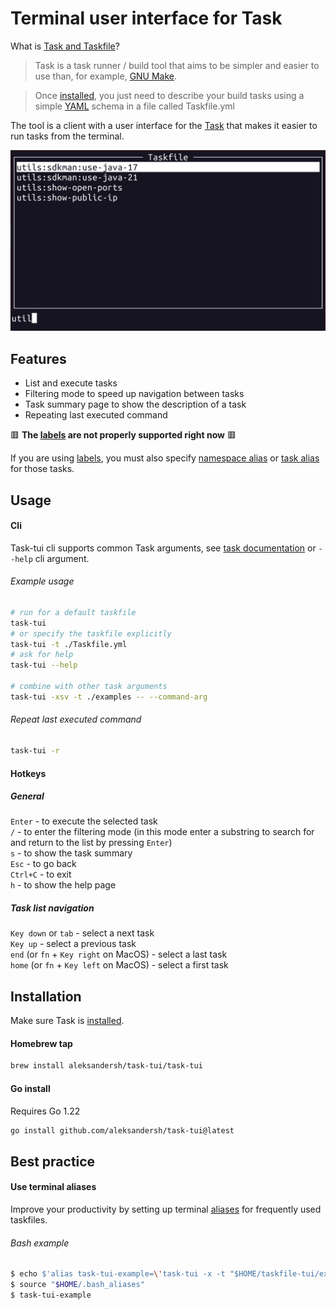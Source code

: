 # Terminal user interface for Task

What is [Task and Taskfile](https://taskfile.dev/)?
> Task is a task runner / build tool that aims to be simpler and easier to use than, for example, [GNU Make](https://www.gnu.org/software/make/).

> Once [installed](https://taskfile.dev/installation), you just need to describe your build tasks using a simple [YAML](http://yaml.org/) schema in a file called Taskfile.yml

The tool is a client with a user interface for the [Task](https://taskfile.dev/) that makes it easier to run tasks from the terminal.

![tuiPack example](./examples/task_tui_screenshot.png "Example")

## Features

- List and execute tasks
- Filtering mode to speed up navigation between tasks
- Task summary page to show the description of a task
- Repeating last executed command

🟥 __The [labels](https://taskfile.dev/usage/#overriding-task-name) are not properly supported right now__ 🟥

If you are using [labels](https://taskfile.dev/usage/#overriding-task-name), you must also specify [namespace alias](https://taskfile.dev/usage/#namespace-aliases) or [task alias](https://taskfile.dev/usage/#task-aliases) for those tasks.

## Usage

#### Cli

Task-tui cli supports common Task arguments, see [task documentation](https://taskfile.dev/reference/cli) or `--help` cli argument.

###### Example usage

```bash
# run for a default taskfile
task-tui
# or specify the taskfile explicitly
task-tui -t ./Taskfile.yml
# ask for help
task-tui --help

# combine with other task arguments
task-tui -xsv -t ./examples -- --command-arg
```

###### Repeat last executed command

```bash
task-tui -r
```

#### Hotkeys

##### General

`Enter` - to execute the selected task  
`/` - to enter the filtering mode (in this mode enter a substring to search for and return to the list by pressing `Enter`)  
`s` - to show the task summary  
`Esc` - to go back  
`Ctrl+C` - to exit  
`h` - to show the help page  

##### Task list navigation

`Key down` or `tab` - select a next task  
`Key up` - select a previous task  
`end` (or `fn` + `Key right` on MacOS) - select a last task  
`home` (or `fn` + `Key left` on MacOS) - select a first task  

## Installation

Make sure Task is [installed](https://taskfile.dev/installation/).

#### Homebrew tap

```bash
brew install aleksandersh/task-tui/task-tui
```

#### Go install

Requires Go 1.22

```bash
go install github.com/aleksandersh/task-tui@latest
```

## Best practice

#### Use terminal aliases

Improve your productivity by setting up terminal [aliases](https://www.gnu.org/software/bash/manual/html_node/Aliases.html) for frequently used taskfiles.

###### Bash example

```bash
$ echo $'alias task-tui-example=\'task-tui -x -t "$HOME/taskfile-tui/examples"\'' >> "$HOME/.bash_aliases"
$ source "$HOME/.bash_aliases"
$ task-tui-example
```
